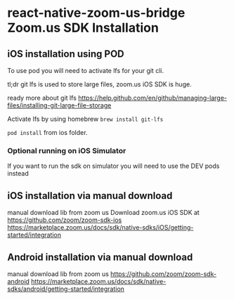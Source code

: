 # react-native-zoom-us-bridge Zoom.us SDK Installation

## iOS installation using POD

To use pod you will need to activate lfs for your git cli.

tl;dr git lfs is used to store large files, zoom.us iOS SDK is huge.

ready more about git lfs https://help.github.com/en/github/managing-large-files/installing-git-large-file-storage

Activate lfs by using homebrew `brew install git-lfs`

`pod install` from ios folder.

### Optional running on iOS Simulator
If you want to run the sdk on simulator you will need to use the DEV pods instead

## iOS installation via manual download
manual download lib from zoom us
Download zoom.us iOS SDK at https://github.com/zoom/zoom-sdk-ios
https://marketplace.zoom.us/docs/sdk/native-sdks/iOS/getting-started/integration

## Android installation via manual download
manual download lib from zoom us
https://github.com/zoom/zoom-sdk-android
https://marketplace.zoom.us/docs/sdk/native-sdks/android/getting-started/integration
